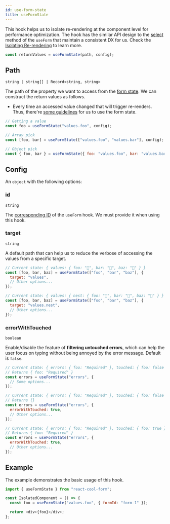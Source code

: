 ```yaml
---
id: use-form-state
title: useFormState
---
```


This hook helps us to isolate re-rendering at the component level for performance optimization. The hook has the similar API design to the [select](../api-reference/use-form#select) method of the `useForm` that maintain a consistent DX for us. Check the [Isolating Re-rendering](../getting-started/form-state#isolating-re-rendering) to learn more.

```js
const returnValues = useFormState(path, config);
```

## Path

`string | string[] | Record<string, string>`

The path of the property we want to access from the [form state](../getting-started/form-state#about-the-form-state). We can construct the return values as follows.

- Every time an accessed value changed that will trigger re-renders. Thus, there're [some guidelines](../getting-started/form-state#best-practices) for us to use the form state.

<!-- prettier-ignore-start -->
```js
// Getting a value
const foo = useFormState("values.foo", config);

// Array pick
const [foo, bar] = useFormState(["values.foo", "values.bar"], config);

// Object pick
const { foo, bar } = useFormState({ foo: "values.foo", bar: "values.bar" }, config);
```
<!-- prettier-ignore-end -->

## Config

An `object` with the following options:

### id

`string`

The [corresponding ID](../api-reference/use-form#id) of the `useForm` hook. We must provide it when using this hook.

### target

`string`

A default path that can help us to reduce the verbose of accessing the values from a specific target.

```js
// Current state: { values: { foo: "🍎", bar: "🥝", baz: "🍋" } }
const [foo, bar, baz] = useFormState(["foo", "bar", "baz"], {
  target: "values",
  // Other options...
});

// Current state: { values: { nest: { foo: "🍎", bar: "🥝", baz: "🍋" } } }
const [foo, bar, baz] = useFormState(["foo", "bar", "baz"], {
  target: "values.nest",
  // Other options...
});
```

### errorWithTouched

`boolean`

Enable/disable the feature of **filtering untouched errors**, which can help the user focus on typing without being annoyed by the error message. Default is `false`.

```js
// Current state: { errors: { foo: "Required" }, touched: { foo: false } }
// Returns { foo: "Required" }
const errors = useFormState("errors", {
  // Some options...
});

// Current state: { errors: { foo: "Required" }, touched: { foo: false } }
// Returns {}
const errors = useFormState("errors", {
  errorWithTouched: true,
  // Other options...
});

// Current state: { errors: { foo: "Required" }, touched: { foo: true } }
// Returns { foo: "Required" }
const errors = useFormState("errors", {
  errorWithTouched: true,
  // Other options...
});
```

## Example

The example demonstrates the basic usage of this hook.

```js
import { useFormState } from "react-cool-form";

const IsolatedComponent = () => {
  const foo = useFormState("values.foo", { formId: "form-1" });

  return <div>{foo}</div>;
};
```
